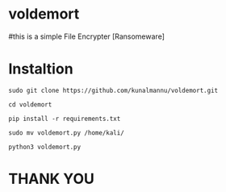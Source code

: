 # voldemort
#this is a simple File Encrypter [Ransomeware]
# Instaltion
```
sudo git clone https://github.com/kunalmannu/voldemort.git 
```
```
cd voldemort
```
```
pip install -r requirements.txt
```
```
sudo mv voldemort.py /home/kali/
```
```
python3 voldemort.py
```
# THANK YOU
